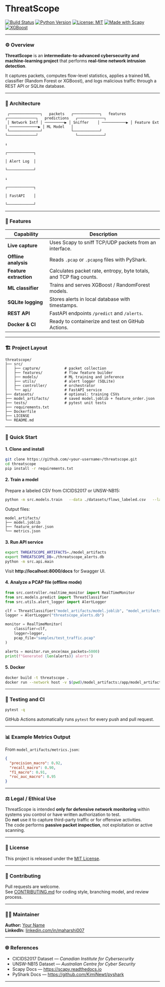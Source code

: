 # ThreatScope  
[![Build Status](https://github.com/<your-username>/threatscope/actions/workflows/ci.yml/badge.svg)](https://github.com/<your-username>/threatscope/actions)
[![Python Version](https://img.shields.io/badge/python-3.11+-blue.svg)](https://www.python.org/)
[![License: MIT](https://img.shields.io/badge/License-MIT-green.svg)](LICENSE)
[![Made with Scapy](https://img.shields.io/badge/Made%20with-Scapy-orange.svg)](https://scapy.net/)
[![XGBoost](https://img.shields.io/badge/ML-XGBoost-yellow.svg)](https://xgboost.ai/)

---

### ⚙️ Overview

**ThreatScope** is an **intermediate-to-advanced cybersecurity and machine-learning project** that performs **real-time network intrusion detection**.

It captures packets, computes flow-level statistics, applies a trained ML classifier (Random Forest or XGBoost), and logs malicious traffic through a REST API or SQLite database.

---

### 🧩 Architecture

```
 ┌──────────────┐   packets   ┌────────────┐   features   ┌─────────────┐   predictions   ┌────────────┐
 │ Network Intf │ ─────────▶ │ Sniffer    │ ───────────▶ │ Feature Ext │ ─────────────▶ │ ML Model   │
 └──────────────┘             └────────────┘               └─────────────┘                 └────────────┘
                                                                                 ↓
                                                                            ┌────────────┐
                                                                            │ Alert Log  │
                                                                            └────────────┘
                                                                                 ↓
                                                                            ┌────────────┐
                                                                            │ FastAPI    │
                                                                            └────────────┘
```

---

### 🧠 Features

| Capability | Description |
|-------------|-------------|
| **Live capture** | Uses Scapy to sniff TCP/UDP packets from an interface. |
| **Offline analysis** | Reads `.pcap` or `.pcapng` files with PyShark. |
| **Feature extraction** | Calculates packet rate, entropy, byte totals, and TCP flag counts. |
| **ML classifier** | Trains and serves XGBoost / RandomForest models. |
| **SQLite logging** | Stores alerts in local database with timestamps. |
| **REST API** | FastAPI endpoints `/predict` and `/alerts`. |
| **Docker & CI** | Ready to containerize and test on GitHub Actions. |

---

### 🏗️ Project Layout

```
threatscope/
├── src/
│   ├── capture/           # packet collection
│   ├── features/          # flow feature builder
│   ├── models/            # ML training and inference
│   ├── utils/             # alert logger (SQLite)
│   ├── controller/        # orchestrator
│   └── api/               # FastAPI service
├── datasets/              # optional: training CSVs
├── model_artifacts/       # saved model.joblib + feature_order.json
├── tests/                 # pytest unit tests
├── requirements.txt
├── Dockerfile
├── LICENSE
└── README.md
```

---

### 🚀 Quick Start

#### 1. Clone and install
```bash
git clone https://github.com/<your-username>/threatscope.git
cd threatscope
pip install -r requirements.txt
```

#### 2. Train a model
Prepare a labeled CSV from CICIDS2017 or UNSW-NB15:

```bash
python -m src.models.train   --data ./datasets/flows_labeled.csv   --label label   --model xgboost   --out ./model_artifacts
```

Output files:
```
model_artifacts/
├── model.joblib
├── feature_order.json
└── metrics.json
```

#### 3. Run API service
```bash
export THREATSCOPE_ARTIFACTS=./model_artifacts
export THREATSCOPE_DB=./threatscope_alerts.db
python -m src.api.main
```
Visit **http://localhost:8000/docs** for Swagger UI.

#### 4. Analyze a PCAP file (offline mode)
```python
from src.controller.realtime_monitor import RealTimeMonitor
from src.models.predict import ThreatClassifier
from src.utils.alert_logger import AlertLogger

clf = ThreatClassifier("model_artifacts/model.joblib", "model_artifacts/feature_order.json")
logger = AlertLogger("threatscope_alerts.db")

monitor = RealTimeMonitor(
    classifier=clf,
    logger=logger,
    pcap_file="samples/test_traffic.pcap"
)

alerts = monitor.run_once(max_packets=5000)
print(f"Generated {len(alerts)} alerts")
```

#### 5. Docker
```bash
docker build -t threatscope .
docker run --network host -v $(pwd)/model_artifacts:/app/model_artifacts threatscope
```

---

### 🧪 Testing and CI

```bash
pytest -q
```

GitHub Actions automatically runs `pytest` for every push and pull request.

---

### 📊 Example Metrics Output
From `model_artifacts/metrics.json`:
```json
{
  "precision_macro": 0.92,
  "recall_macro": 0.90,
  "f1_macro": 0.91,
  "roc_auc_macro": 0.95
}
```

---

### ⚖️ Legal / Ethical Use

ThreatScope is intended **only for defensive network monitoring** within systems you control or have written authorization to test.  
Do **not** use it to capture third-party traffic or for offensive activities.  
The code performs **passive packet inspection**, not exploitation or active scanning.

---

### 🧾 License

This project is released under the [MIT License](LICENSE).

---

### 🤝 Contributing

Pull requests are welcome.  
See [CONTRIBUTING.md](CONTRIBUTING.md) for coding style, branching model, and review process.

---

### 🧑‍💻 Maintainer

**Author:** [Your Name](https://github.com/<your-username>)  
**LinkedIn:** [linkedin.com/in/maharshi007](https://www.linkedin.com/in/maharshi007/)

---

### 🌐 References

- CICIDS2017 Dataset — *Canadian Institute for Cybersecurity*  
- UNSW-NB15 Dataset — *Australian Centre for Cyber Security*  
- Scapy Docs — https://scapy.readthedocs.io  
- PyShark Docs — https://github.com/KimiNewt/pyshark  

---
